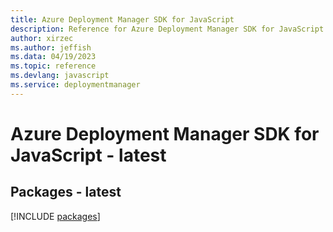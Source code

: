 ```yaml
---
title: Azure Deployment Manager SDK for JavaScript
description: Reference for Azure Deployment Manager SDK for JavaScript
author: xirzec
ms.author: jeffish
ms.data: 04/19/2023
ms.topic: reference
ms.devlang: javascript
ms.service: deploymentmanager
---
```

# Azure Deployment Manager SDK for JavaScript - latest
## Packages - latest
[!INCLUDE [packages](deployment-manager-index.md)]